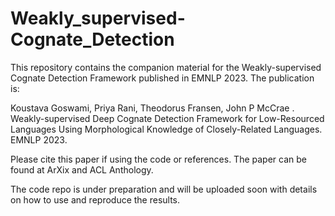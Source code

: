 # Weakly_supervised-Cognate_Detection

This repository contains the companion material for the Weakly-supervised Cognate Detection Framework published in EMNLP 2023. The publication is:

Koustava Goswami, Priya Rani, Theodorus Fransen, John P McCrae . Weakly-supervised Deep Cognate Detection Framework for Low-Resourced Languages Using Morphological Knowledge of Closely-Related Languages. EMNLP 2023.

Please cite this paper if using the code or references. The paper can be found at ArXix and ACL Anthology.

The code repo is under preparation and will be uploaded soon with details on how to use and reproduce the results.
